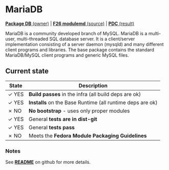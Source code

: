 # MariaDB

[**Package DB** (owner)](https://admin.fedoraproject.org/pkgdb/package/modules/mariadb/) |
[**F26 modulemd** (source)](http://pkgs.fedoraproject.org/cgit/modules/mariadb.git/tree/mariadb.yaml?h=f26) |
[**PDC** (result)](https://pdc.fedoraproject.org/rest_api/v1/unreleasedvariants/?active=True&variant_name=mariadb)

MariaDB is a community developed branch of MySQL. MariaDB is a multi-user, multi-threaded SQL database server. It is a client/server implementation consisting of a server daemon (mysqld) and many different client programs and libraries. The base package contains the standard MariaDB/MySQL client programs and generic MySQL files.

## Current state

| State | Description |
|-------|-------------|
| ✓ YES | **Build passes** in the infra (all build deps are ok) |
| ✓ YES | **Installs** on the Base Runtime (all runtime deps are ok) |
| ✗ NO  | **No bootstrap** - uses only proper modules |
| ✓ YES | General **tests are in dist-git** |
| ✓ YES | General **tests pass** |
| ✗ NO  | Meets the **Fedora Module Packaging Guidelines** |

### Notes

See [**README**](https://github.com/container-images/mariadb) on github for more details.  
